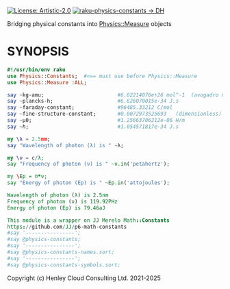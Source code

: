 [![License: Artistic-2.0](https://img.shields.io/badge/License-Artistic%202.0-0298c3.svg)](https://opensource.org/licenses/Artistic-2.0)
[![raku-physics-constants -> DH](https://github.com/librasteve/raku-Physics-Constants/actions/workflows/constants-weekly.yaml/badge.svg)](https://github.com/librasteve/raku-Physics-Constants/actions/workflows/constants-weekly.yaml)

Bridging physical constants into [Physics::Measure](https://github.com/librasteve/raku-Physics-Measure) objects

# SYNOPSIS

```raku
#!/usr/bin/env raku
use Physics::Constants;  #<== must use before Physics::Measure
use Physics::Measure :ALL;

say ~kg-amu;                        #6.02214076e+26 mol^-1  (avogadro number = Na)
say ~plancks-h;                     #6.626070015e-34 J.s
say ~faraday-constant;              #96485.33212 C/mol
say ~fine-structure-constant;       #0.0072973525693   (dimensionless)
say ~μ0;                            #1.25663706212e-06 H/m
say ~ℏ;                             #1.054571817e-34 J.s

my \λ = 2.5nm;
say "Wavelength of photon (λ) is " ~λ;

my \ν = c/λ;
say "Frequency of photon (ν) is " ~ν.in('petahertz');

my \Ep = ℎ*ν;
say "Energy of photon (Ep) is " ~Ep.in('attojoules');

Wavelength of photon (λ) is 2.5nm
Frequency of photon (ν) is 119.92PHz
Energy of photon (Ep) is 79.46aJ

This module is a wrapper on JJ Merelo Math::Constants
https://github.com/JJ/p6-math-constants
#say '----------------';
#say @physics-constants;
#say '----------------';
#say @physics-constants-names.sort;
#say '----------------';
#say @physics-constants-symbols.sort;
```

Copyright (c) Henley Cloud Consulting Ltd. 2021-2025
